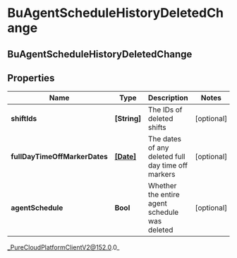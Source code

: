 # BuAgentScheduleHistoryDeletedChange

## BuAgentScheduleHistoryDeletedChange

## Properties

|Name | Type | Description | Notes|
|------------ | ------------- | ------------- | -------------|
| **shiftIds** | **[String]** | The IDs of deleted shifts | [optional] |
| **fullDayTimeOffMarkerDates** | [**[Date]**](Date) | The dates of any deleted full day time off markers | [optional] |
| **agentSchedule** | **Bool** | Whether the entire agent schedule was deleted | [optional] |



_PureCloudPlatformClientV2@152.0.0_
